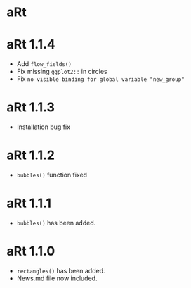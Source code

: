 # aRt 

# aRt 1.1.4

* Add `flow_fields()`
* Fix missing `ggplot2::` in circles
* Fix `no visible binding for global variable "new_group"`

# aRt 1.1.3

* Installation bug fix

# aRt 1.1.2

* `bubbles()` function fixed

# aRt 1.1.1

* `bubbles()` has been added.

# aRt 1.1.0

* `rectangles()` has been added.
* News.md file now included.

